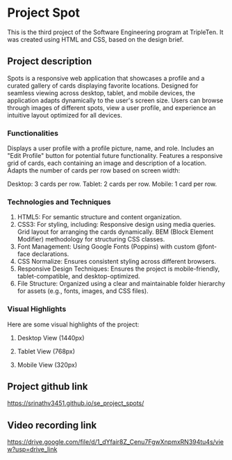 # Project Spot

This is the third project of the Software Engineering program at TripleTen. It was created using HTML and CSS, based on the design brief.

## Project description

Spots is a responsive web application that showcases a profile and a curated gallery of cards displaying favorite locations. Designed for seamless viewing across desktop, tablet, and mobile devices, the application adapts dynamically to the user's screen size. Users can browse through images of different spots, view a user profile, and experience an intuitive layout optimized for all devices.

### Functionalities

Displays a user profile with a profile picture, name, and role. Includes an "Edit Profile" button for potential future functionality. Features a responsive grid of cards, each containing an image and description of a location. Adapts the number of cards per row based on screen width:

Desktop: 3 cards per row.
Tablet: 2 cards per row.
Mobile: 1 card per row.

### Technologies and Techniques

1.  HTML5: For semantic structure and content organization.
2.  CSS3: For styling, including:
    Responsive design using media queries.
    Grid layout for arranging the cards dynamically.
    BEM (Block Element Modifier) methodology for structuring CSS classes.
3.  Font Management: Using Google Fonts (Poppins) with custom @font-face declarations.
4.  CSS Normalize: Ensures consistent styling across different browsers.
5.  Responsive Design Techniques: Ensures the project is mobile-friendly, tablet-compatible, and desktop-optimized.
6.  File Structure: Organized using a clear and maintainable folder hierarchy for assets (e.g., fonts, images, and CSS files).

### Visual Highlights

Here are some visual highlights of the project:

1.  Desktop View (1440px)

2.  Tablet View (768px)

3.  Mobile View (320px)

## Project github link

https://srinathv3451.github.io/se_project_spots/

## Video recording link

https://drive.google.com/file/d/1_dYfair8Z_Cenu7FgwXnpmxRN394tu4s/view?usp=drive_link
